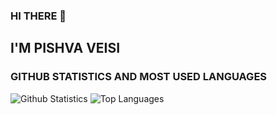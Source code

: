 ### HI THERE 👋

## I'M PISHVA VEISI

### GITHUB STATISTICS AND MOST USED LANGUAGES
![Github Statistics](https://github-readme-stats.vercel.app/api?username=horchekooon&show_icons=true)
![Top Languages](https://github-readme-stats.vercel.app/api/top-langs/?username=horchekooon&hide=TeX&layout=compact)
